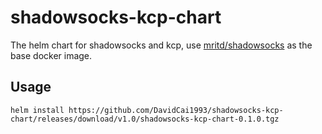 # shadowsocks-kcp-chart

The helm chart for shadowsocks and kcp, use [mritd/shadowsocks](https://hub.docker.com/r/mritd/shadowsocks) as the base docker image.

## Usage

```
helm install https://github.com/DavidCai1993/shadowsocks-kcp-chart/releases/download/v1.0/shadowsocks-kcp-chart-0.1.0.tgz
```
